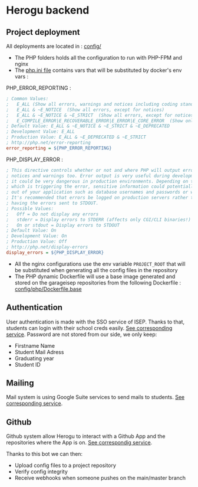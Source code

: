 # Herogu backend

## Project deployment
All deployments are located in : [config/](config/)
* The PHP folders holds all the configuration to run with PHP-FPM and nginx
* The [php.ini file](config/php/php.ini) contains vars that will be substituted by docker's env vars :

PHP_ERROR_REPORTING : 
```ini
; Common Values:
;   E_ALL (Show all errors, warnings and notices including coding standards.)
;   E_ALL & ~E_NOTICE  (Show all errors, except for notices)
;   E_ALL & ~E_NOTICE & ~E_STRICT  (Show all errors, except for notices and coding standards warnings.)
;   E_COMPILE_ERROR|E_RECOVERABLE_ERROR|E_ERROR|E_CORE_ERROR  (Show only errors)
; Default Value: E_ALL & ~E_NOTICE & ~E_STRICT & ~E_DEPRECATED
; Development Value: E_ALL
; Production Value: E_ALL & ~E_DEPRECATED & ~E_STRICT
; http://php.net/error-reporting
error_reporting = ${PHP_ERROR_REPORTING}
```

PHP_DISPLAY_ERROR :
```ini
; This directive controls whether or not and where PHP will output errors,
; notices and warnings too. Error output is very useful during development, but
; it could be very dangerous in production environments. Depending on the code
; which is triggering the error, sensitive information could potentially leak
; out of your application such as database usernames and passwords or worse.
; It's recommended that errors be logged on production servers rather than
; having the errors sent to STDOUT.
; Possible Values:
;   Off = Do not display any errors 
;   stderr = Display errors to STDERR (affects only CGI/CLI binaries!)   
;   On or stdout = Display errors to STDOUT
; Default Value: On
; Development Value: On
; Production Value: Off
; http://php.net/display-errors
display_errors = ${PHP_DISPLAY_ERROR}
```
* All the nginx configurations use the env variable `PROJECT_ROOT` that will be substituted when generating all the config files in the repository
* The PHP dynamic Dockerfile will use a base image generated and stored on the garageisep repositories from the following Dockerfile : [config/php/Dockerfile.base](config/php/Dockerfile.base)

## Authentication
User authentication is made with the SSO service of ISEP. Thanks to that, students can login with their school creds easily. [See corresponding service](src/services/sso.service.ts).
Password are not stored from our side, we only keep:
 * Firstname Name
 * Student Mail Adress
 * Graduating year
 * Student ID

## Mailing
Mail system is using Google Suite services to send mails to students. [See corresponding service](src/services/mailer.service.ts).

## Github
Github system allow Herogu to interact with a Github App and the repositories where the App is on. [See correspondig service](src/services/github.service.ts).

Thanks to this bot we can then:
 * Upload config files to a project repository
 * Verify config integrity
 * Receive webhooks when someone pushes on the main/master branch